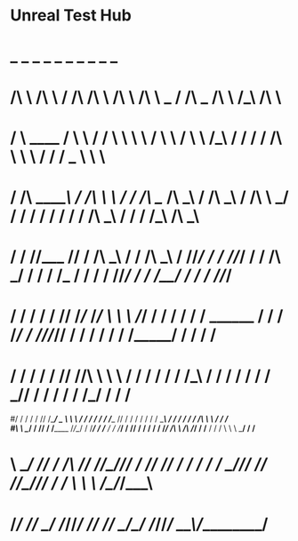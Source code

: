 # Unreal Test Hub
#       _            _           _           _          _              _                   _              _          _               _      
#      /\ \         /\ \        / /\        /\ \       /\ \           /\ \     _          / /\      _    /\ \       /\_\            /\ \    
#     /  \ \____   /  \ \      / /  \       \ \ \     /  \ \         /  \ \   /\_\       / / /    / /\   \ \ \     / / /  _         \ \ \   
#    / /\ \_____\ / /\ \ \    / / /\ \__    /\ \_\   / /\ \_\       / /\ \ \_/ / /      / / /    / / /   /\ \_\   / / /  /\_\       /\ \_\  
#   / / /\/___  // / /\ \_\  / / /\ \___\  / /\/_/  / / /\/_/      / / /\ \___/ /      / / /_   / / /   / /\/_/  / / /__/ / /      / /\/_/  
#  / / /   / / // /_/_ \/_/  \ \ \ \/___/ / / /    / / / ______   / / /  \/____/      / /_//_/\/ / /   / / /    / /\_____/ /      / / /     
# / / /   / / // /____/\      \ \ \      / / /    / / / /\_____\ / / /    / / /      / _______/\/ /   / / /    / /\_______/      / / /      
#/ / /   / / // /\____\/  _    \ \ \    / / /    / / /  \/____ // / /    / / /      / /  \____\  /   / / /    / / /\ \ \        / / /       
#\ \ \__/ / // / /______ /_/\__/ / /___/ / /__  / / /_____/ / // / /    / / /      /_/ /\ \ /\ \/___/ / /__  / / /  \ \ \   ___/ / /__      
# \ \___\/ // / /_______\\ \/___/ //\__\/_/___\/ / /______\/ // / /    / / /       \_\//_/ /_/ //\__\/_/___\/ / /    \ \ \ /\__\/_/___\     
#  \/_____/ \/__________/ \_____\/ \/_________/\/___________/ \/_/     \/_/            \_\/\_\/ \/_________/\/_/      \_\_\\/_________/     
                                                                                                                                        
